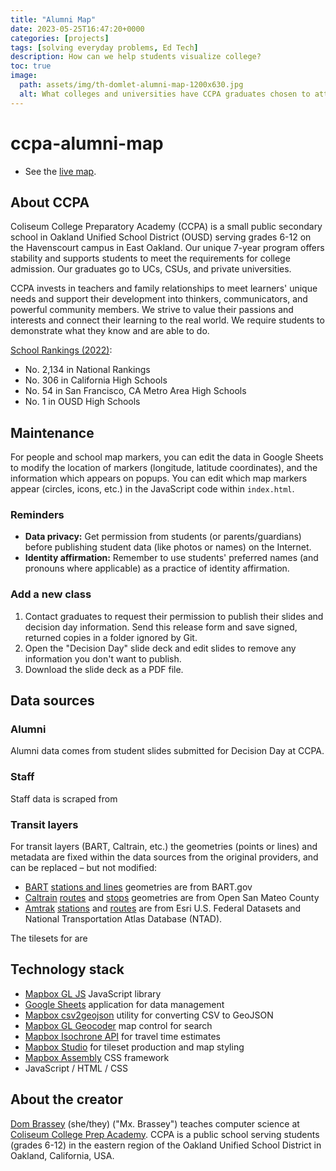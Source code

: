 ```yaml
---
title: "Alumni Map"
date: 2023-05-25T16:47:20+0000
categories: [projects]
tags: [solving everyday problems, Ed Tech]
description: How can we help students visualize college?
toc: true
image:
  path: assets/img/th-domlet-alumni-map-1200x630.jpg
  alt: What colleges and universities have CCPA graduates chosen to attend? Explore the map to learn.
---
```


# ccpa-alumni-map

- See the [live map](https://ccpa-ousd.github.io/alumni-map).

## About CCPA

Coliseum College Preparatory Academy (CCPA) is a small public secondary school in Oakland Unified School District (OUSD) serving grades 6-12 on the Havenscourt campus in East Oakland. Our unique 7-year program offers stability and supports students to meet the requirements for college admission. Our graduates go to UCs, CSUs, and private universities.

CCPA invests in teachers and family relationships to meet learners' unique needs and support their development into thinkers, communicators, and powerful community members. We strive to value their passions and interests and connect their learning to the real world. We require students to demonstrate what they know and are able to do.

[School Rankings (2022)](https://bit.ly/CCPA2022STATS):

- No. 2,134 in National Rankings
- No. 306 in California High Schools
- No. 54 in San Francisco, CA Metro Area High Schools
- No. 1 in OUSD High Schools

## Maintenance

For people and school map markers, you can edit the data in Google Sheets to modify the location of markers (longitude, latitude coordinates), and the information which appears on popups. You can edit which map markers appear (circles, icons, etc.) in the JavaScript code within `index.html`.

### Reminders

- **Data privacy:** Get permission from students (or parents/guardians) before publishing student data (like photos or names) on the Internet.
- **Identity affirmation:** Remember to use students' preferred names (and pronouns where applicable) as a practice of identity affirmation.

### Add a new class

1. Contact graduates to request their permission to publish their slides and decision day information. Send this release form and save signed, returned copies in a folder ignored by Git.
1. Open the "Decision Day" slide deck and edit slides to remove any information you don't want to publish.
1. Download the slide deck as a PDF file.

## Data sources

### Alumni

Alumni data comes from student slides submitted for Decision Day at CCPA.

### Staff

Staff data is scraped from

### Transit layers

For transit layers (BART, Caltrain, etc.) the geometries (points or lines) and metadata are fixed within the data sources from the original providers, and can be replaced – but not modified:

- [BART](https://www.bart.gov/) [stations and lines](https://www.bart.gov/schedules/developers/geo) geometries are from BART.gov
- [Caltrain](https://www.caltrain.com/) [routes](https://data.smcgov.org/Transportation/Caltrain-Routes/upph-wy44) and [stops](https://data.smcgov.org/Transportation/Caltrain-Stations-and-Stops/jzd3-rqcd) geometries are from Open San Mateo County
- [Amtrak](https://www.amtrak.com/) [stations](https://hub.arcgis.com/datasets/fedmaps::amtrak-rail-stations/explore) and [routes](https://data-usdot.opendata.arcgis.com/datasets/baa5a6c4d4ae4034850e99aaca38cfbb_0/about) are from Esri U.S. Federal Datasets and National Transportation Atlas Database (NTAD).

The tilesets for are

## Technology stack

- [Mapbox GL JS](https://docs.mapbox.com/mapbox-gl-js/guides/) JavaScript library
- [Google Sheets](https://www.google.com/sheets/about/) application for data management
- [Mapbox csv2geojson](https://github.com/mapbox/csv2geojson) utility for converting CSV to GeoJSON
- [Mapbox GL Geocoder](https://github.com/mapbox/mapbox-gl-geocoder) map control for search
- [Mapbox Isochrone API](https://docs.mapbox.com/api/navigation/isochrone/) for travel time estimates
- [Mapbox Studio](https://studio.mapbox.com/) for tileset production and map styling
- [Mapbox Assembly](https://github.com/mapbox/assembly/) CSS framework
- JavaScript / HTML / CSS

## About the creator

[Dom Brassey](https://linkedin.com/in/dombrassey) (she/they) ("Mx. Brassey") teaches computer science at [Coliseum College Prep Academy](https://www.ousd.org/ccpa). CCPA is a public school serving students (grades 6-12) in the eastern region of the Oakland Unified School District in Oakland, California, USA.
